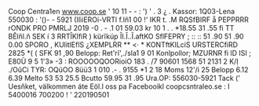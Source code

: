 Coop Centra1en www.coop.se ' 10 11 - - : ') ' . 3 ¿ . Kassor: 1Q03-Lena 550030 : '()- - 5921 (IIìiEROi-VRTl f.lň1 00 !' IKR t. .M RQSfBIRF ẵ PEPPRRR rONDK PRO PMRLJ 2019 -0 . - .1 01 59.03 kr 10 1 . . *18.55 31 .55 fi TT BĚlňl.ň SEK í 3 RRTÎKlfiR ) kũrĩkúp ÎI.Î..Î.aftKO SflFEPRY ; :: :: 51 .90 51 .90 0.00 SPORO , KUlitlEflS ¿XEMPLRR ** <· * KONTftKILciS URSTERCfiRD 2825 *( ( SFK 91 ,90 Belopp: Ret'rĩ',./sla1 9 01 Konlpollor; MZURNR fi lD ISI ; E80Ũ 9 5 1'3» -3 : ROOOOOQOORioiO 183 . /7 90601 1568 51 2131 2 K/Ị ./OũCi TYR: OQüOO 8üü3 1 010 .- . 9155 *1 2 18 Moms 12'/i 25 Belopp 6.12 6.39 Melto 53 53 25.5 Bcutto 59.95 31 .95 Ura.OP: 556030-5921 Tack (' Uesňket, välkommen áte Eöl.l oss pa Facebooikl coopcsntraleo.se : I 5400016 700200 ! ' 220190501